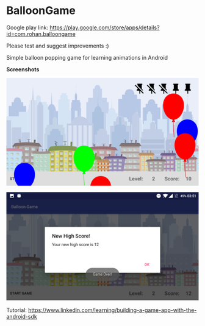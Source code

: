 # BalloonGame
Google play link: https://play.google.com/store/apps/details?id=com.rohan.balloongame

Please test and suggest improvements :)

Simple balloon popping game for learning animations in Android

<b>Screenshots</b>

![Balloon Game](screenshots/Screenshot_20170522-035135.png)

![Balloon Game](screenshots/Screenshot_20170522-035141.png)

Tutorial: https://www.linkedin.com/learning/building-a-game-app-with-the-android-sdk
